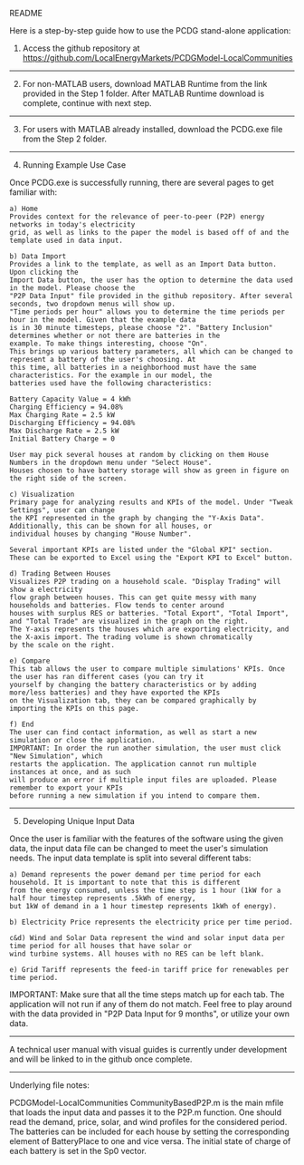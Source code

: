 README

Here is a step-by-step guide how to use the PCDG stand-alone application:

1) Access the github repository at https://github.com/LocalEnergyMarkets/PCDGModel-LocalCommunities

------------------------------------

2) For non-MATLAB users, download MATLAB Runtime from the link provided in the Step 1 folder.
After MATLAB Runtime download is complete, continue with next step. 

------------------------------------

3) For users with MATLAB already installed, download the PCDG.exe file from the Step 2 folder.

------------------------------------

4) Running Example Use Case

Once PCDG.exe is successfully running, there are several pages to get familiar with:

	a) Home  
	Provides context for the relevance of peer-to-peer (P2P) energy networks in today's electricity 
	grid, as well as links to the paper the model is based off of and the template used in data input.
	
	b) Data Import 
	Provides a link to the template, as well as an Import Data button. Upon clicking the
	Import Data button, the user has the option to determine the data used in the model. Please choose the 
	"P2P Data Input" file provided in the github repository. After several seconds, two dropdown menus will show up. 
	"Time periods per hour" allows you to determine the time periods per hour in the model. Given that the example data
	is in 30 minute timesteps, please choose "2". "Battery Inclusion" determines whether or not there are batteries in the
 	example. To make things interesting, choose "On". 
	This brings up various battery parameters, all which can be changed to represent a battery of the user's choosing. At 
	this time, all batteries in a neighborhood must have the same characteristics. For the example in our model, the 
	batteries used have the following characteristics:

	Battery Capacity Value = 4 kWh
	Charging Efficiency = 94.08%
	Max Charging Rate = 2.5 kW
	Discharging Efficiency = 94.08%
	Max Discharge Rate = 2.5 kW
	Initial Battery Charge = 0

	User may pick several houses at random by clicking on them House Numbers in the dropdown menu under "Select House".
	Houses chosen to have battery storage will show as green in figure on the right side of the screen.

	c) Visualization 
	Primary page for analyzing results and KPIs of the model. Under "Tweak Settings", user can change
	the KPI represented in the graph by changing the "Y-Axis Data". Additionally, this can be shown for all houses, or 
	individual houses by changing "House Number".

	Several important KPIs are listed under the "Global KPI" section. These can be exported to Excel using the "Export KPI to Excel" button. 

	d) Trading Between Houses 
	Visualizes P2P trading on a household scale. "Display Trading" will show a electricity 
	flow graph between houses. This can get quite messy with many households and batteries. Flow tends to center around 
	houses with surplus RES or batteries. "Total Export", "Total Import", and "Total Trade" are visualized in the graph on the right. 
	The Y-axis represents the houses which are exporting electricity, and the X-axis import. The trading volume is shown chromatically 
	by the scale on the right. 

	e) Compare
	This tab allows the user to compare multiple simulations' KPIs. Once the user has ran different cases (you can try it 
	yourself by changing the battery characteristics or by adding more/less batteries) and they have exported the KPIs 
  	on the Visualization tab, they can be compared graphically by importing the KPIs on this page. 

	f) End 
	The user can find contact information, as well as start a new simulation or close the application.
	IMPORTANT: In order the run another simulation, the user must click "New Simulation", which 
	restarts the application. The application cannot run multiple instances at once, and as such 
	will produce an error if multiple input files are uploaded. Please remember to export your KPIs 
	before running a new simulation if you intend to compare them.


------------------------------------

5) Developing Unique Input Data

Once the user is familiar with the features of the software using the given data, the input data file can be changed to meet 
the user's simulation needs. The input data template is split into several different tabs:

	a) Demand represents the power demand per time period for each household. It is important to note that this is different
	from the energy consumed, unless the time step is 1 hour (1kW for a half hour timestep represents .5kWh of energy,
	but 1kW of demand in a 1 hour timestep represents 1kWh of energy).

	b) Electricity Price represents the electricity price per time period.

	c&d) Wind and Solar Data represent the wind and solar input data per time period for all houses that have solar or
	wind turbine systems. All houses with no RES can be left blank. 

	e) Grid Tariff represents the feed-in tariff price for renewables per time period.

IMPORTANT: Make sure that all the time steps match up for each tab. The application will not run if any of them do not match.
Feel free to play around with the data provided in "P2P Data Input for 9 months", or utilize your own data.

------------------------------------

A technical user manual with visual guides is currently under development and will be linked to in the github once complete.

-----------------------------------

Underlying file notes:

PCDGModel-LocalCommunities
CommunityBasedP2P.m is the main mfile that loads the input data and passes it to the P2P.m function. 
One should read the demand, price, solar, and wind profiles for the considered period. 
The batteries can be included for each house by setting the corresponding element of BatteryPlace to one and vice versa. 
The initial state of charge of each battery is set in the Sp0 vector.
